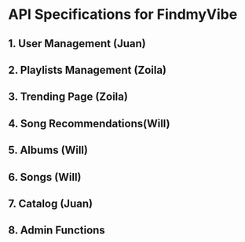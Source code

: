 # API Specifications for FindmyVibe
## 1. User Management (Juan)
## 2. Playlists Management (Zoila)
## 3. Trending Page (Zoila)
## 4. Song Recommendations(Will)
## 5. Albums (Will)
## 6. Songs (Will)
## 7. Catalog (Juan)
## 8. Admin Functions

